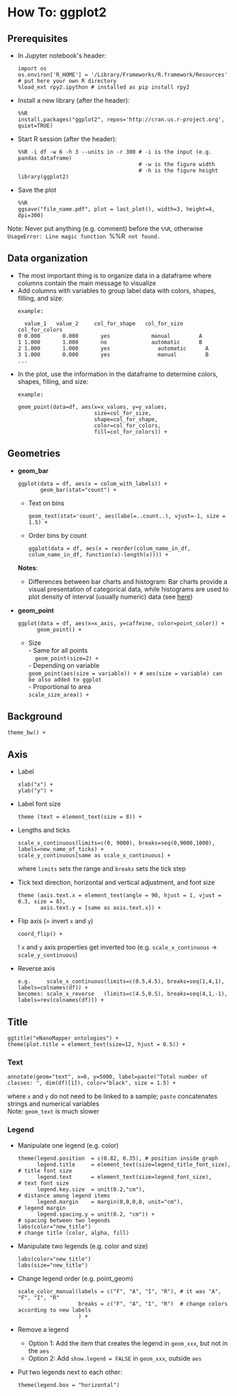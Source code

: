 # How To: ggplot2

## Prerequisites

- In Jupyter notebook's header:
  ```
  import os
  os.environ['R_HOME'] = '/Library/Frameworks/R.framework/Resources' # put here your own R directory
  %load_ext rpy2.ipython # installed as pip install rpy2
  ```
- Install a new library (after the header):  
  ```
  %%R
  install.packages("ggplot2", repos='http://cran.us.r-project.org', quiet=TRUE) 
  ```
- Start R session (after the header): 
  ```
  %%R -i df -w 6 -h 3 --units in -r 300 # -i is the input (e.g. pandas dataframe)
                                        # -w is the figure width
                                        # -h is the figure height                                       
  library(ggplot2)
  ```  
- Save the plot  
  ```
  %%R 
  ggsave("file_name.pdf", plot = last_plot(), width=3, height=4, dpi=300)
  ```
Note: Never put anything (e.g. comment) before the `%%R`, otherwise `UsageError: Line magic function `%%R` not found.` 

## Data organization  
- The most important thing is to organize data in a dataframe where columns contain the main message to visualize  
- Add columns with variables to group label data with colors, shapes, filling, and size:
  ```
  example:
  
  	value_1	  value_2	  col_for_shape	  col_for_size	 col_for_colors
  0	0.000	    0.000	    yes	            manual         A
  1	1.000	    1.000	    no	   	        automatic      B
  2	1.000	    1.000	    yes 	          automatic      A
  3	1.000	    0.000	    yes 	          manual         B
  ...
  ``` 
- In the plot, use the information in the dataframe to determine colors, shapes, filling, and size:   
  ```
  example: 
  
  geom_point(data=df, aes(x=x_values, y=y_values, 
                          size=col_for_size, 
                          shape=col_for_shape, 
                          color=col_for_colors,
                          fill=col_for_colors)) +
  ```
  

## Geometries  

- **geom_bar**  
  ```
  ggplot(data = df, aes(x = colum_with_labels)) +
         geom_bar(stat="count") + 
  ```
  - Text on bins  
    ```
    geom_text(stat='count', aes(label=..count..), vjust=-1, size = 1.5) +  
    ```
  - Order bins by count
    ```
    ggplot(data = df, aes(x = reorder(colum_name_in_df, colum_name_in_df, function(x)-length(x)))) +
    ```   
  
  **Notes**:
  - Differences between bar charts and histogram: Bar charts provide a visual presentation of categorical data, while histograms are used to plot density of interval (usually numeric) data (see [here](https://stackoverflow.com/questions/14138247/ggplot-geom-bar-vs-geom-histogram))
- **geom_point**
  ```
  ggplot(data = df, aes(x=x_axis, y=caffeine, color=point_color)) + 
        geom_point() + 
  ```
  - Size  
        - Same for all points   
          ```  
          geom_point(size=2) + 
          ```    
        - Depending on variable   
          ```
          geom_point(aes(size = variable)) + # aes(size = variable) can be also added to ggplot 
          ```  
        - Proportional to area    
          ```
          scale_size_area() + 
          ```
  

## Background  
```
theme_bw() +
```

## Axis 

- Label 
  ```
  xlab("x") +
  ylab("y") +
  ```   
- Label font size  
  ```
  theme (text = element_text(size = 8)) +
  ```

- Lengths and ticks
  ```
  scale_x_continuous(limits=c(0, 9000), breaks=seq(0,9000,1000), labels=new_name_of_ticks) +
  scale_y_continuous[same as scale_x_continuous] +
  ```
  where `limits` sets the range and `breaks` sets the tick step

- Tick text direction, horizontal and vertical adjustment, and font size
  ```
  theme (axis.text.x = element_text(angle = 90, hjust = 1, vjust = 0.3, size = 8), 
         axis.text.y = [same as axis.text.x]) +  
  ```  
  
- Flip axis  (= invert `x` and `y`)
  ```
  coord_flip() +
  ```  
  ! `x` and `y` axis properties get inverted too (e.g. `scale_x_continuous` -> `scale_y_continuous`)
  
- Reverse axis
  ```
  e.g.     scale_x_continuous(limits=c(0.5,4.5), breaks=seq(1,4,1),  labels=colnames(df)) + 
  becomes: scale_x_reverse   (limits=c(4.5,0.5), breaks=seq(4,1,-1), labels=rev(colnames(df))) + 
  ```


## Title
```
ggtitle("eNanoMapper ontologies") + 
theme(plot.title = element_text(size=12, hjust = 0.5)) +
```

### Text  
```
annotate(geom="text", x=6, y=5000, label=paste("Total number of classes: ", dim(df)[1]), color="black", size = 1.5) +
```
where `x` and `y` do not need to be linked to a sample; `paste` concatenates strings and numerical variables   
Note: `geom_text` is much slower

### Legend
- Manipulate one legend (e.g. color)
  ```
  theme(legend.position  = c(0.82, 0.35), # position inside graph
        legend.title     = element_text(size=legend_title_font_size), # title font size
        legend.text      = element_text(size=legend_font_size),       # text font size
        legend.key.size  = unit(0.2,"cm"),                            # distance among legend items
        legend.margin    = margin(0,0,0,0, unit="cm"),                # legend margin
        legend.spacing.y = unit(0.2, "cm")) +                         # spacing between two legends
  labs(color="new_title")                                             # change title (color, alpha, fill)
  ```
- Manipulate two legends (e.g. color and size)  
  ```
  labs(color="new_title")
  labs(size="new_title")
  ```
- Change legend order
  (e.g. point_geom)
  ```
  scale_color_manual(labels = c("F", "A", "I", "R"), # it was "A", "F", "I", "R"
                     breaks = c("F", "A", "I", "R")  # change colors according to new labels
                     ) + 
  ```
- Remove a legend  
  - Option 1: Add the item that creates the legend in `geom_xxx`, but not in the `aes`  
  - Option 2: Add `show.legend = FALSE` in `geom_xxx`, outside `aes`

- Put two legends next to each other:  
  ```
  theme(legend.box = "horizontal")
  ```
